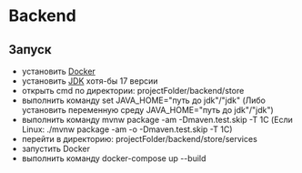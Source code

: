 # Backend

## Запуск

- установить [Docker](https://docs.docker.com/engine/install/)
- установить [JDK](https://jdk.java.net/archive/) хотя-бы 17 версии
- открыть cmd по директории: projectFolder/backend/store
- выполнить команду set JAVA_HOME="путь до jdk"/"jdk" (Либо установить переменную среду JAVA_HOME="путь до jdk"/"jdk")
- выполнить команду mvnw package -am -Dmaven.test.skip -T 1C (Если Linux: ./mvnw package -am -o -Dmaven.test.skip -T 1C)
- перейти в директорию: projectFolder/backend/store/services
- запустить Docker
- выполнить команду docker-compose up --build